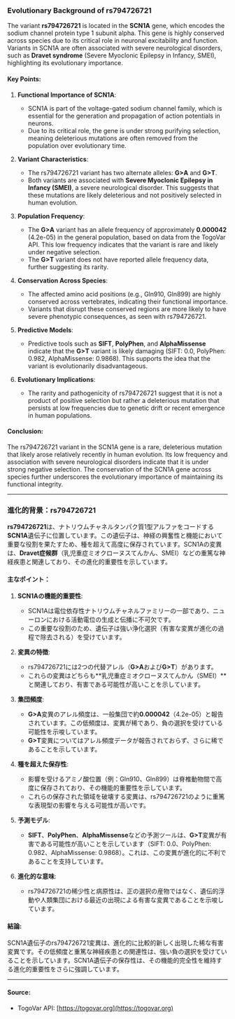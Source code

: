 ### Evolutionary Background of rs794726721

The variant **rs794726721** is located in the **SCN1A** gene, which encodes the sodium channel protein type 1 subunit alpha. This gene is highly conserved across species due to its critical role in neuronal excitability and function. Variants in SCN1A are often associated with severe neurological disorders, such as **Dravet syndrome** (Severe Myoclonic Epilepsy in Infancy, SMEI), highlighting its evolutionary importance.

#### Key Points:
1. **Functional Importance of SCN1A**:
   - SCN1A is part of the voltage-gated sodium channel family, which is essential for the generation and propagation of action potentials in neurons.
   - Due to its critical role, the gene is under strong purifying selection, meaning deleterious mutations are often removed from the population over evolutionary time.

2. **Variant Characteristics**:
   - The rs794726721 variant has two alternate alleles: **G>A** and **G>T**.
   - Both variants are associated with **Severe Myoclonic Epilepsy in Infancy (SMEI)**, a severe neurological disorder. This suggests that these mutations are likely deleterious and not positively selected in human evolution.

3. **Population Frequency**:
   - The **G>A** variant has an allele frequency of approximately **0.000042** (4.2e-05) in the general population, based on data from the TogoVar API. This low frequency indicates that the variant is rare and likely under negative selection.
   - The **G>T** variant does not have reported allele frequency data, further suggesting its rarity.

4. **Conservation Across Species**:
   - The affected amino acid positions (e.g., Gln910, Gln899) are highly conserved across vertebrates, indicating their functional importance.
   - Variants that disrupt these conserved regions are more likely to have severe phenotypic consequences, as seen with rs794726721.

5. **Predictive Models**:
   - Predictive tools such as **SIFT**, **PolyPhen**, and **AlphaMissense** indicate that the **G>T** variant is likely damaging (SIFT: 0.0, PolyPhen: 0.982, AlphaMissense: 0.9868). This supports the idea that the variant is evolutionarily disadvantageous.

6. **Evolutionary Implications**:
   - The rarity and pathogenicity of rs794726721 suggest that it is not a product of positive selection but rather a deleterious mutation that persists at low frequencies due to genetic drift or recent emergence in human populations.

#### Conclusion:
The rs794726721 variant in the SCN1A gene is a rare, deleterious mutation that likely arose relatively recently in human evolution. Its low frequency and association with severe neurological disorders indicate that it is under strong negative selection. The conservation of the SCN1A gene across species further underscores the evolutionary importance of maintaining its functional integrity.

---

### 進化的背景：rs794726721

**rs794726721**は、ナトリウムチャネルタンパク質1型アルファをコードする**SCN1A**遺伝子に位置しています。この遺伝子は、神経の興奮性と機能において重要な役割を果たすため、種を超えて高度に保存されています。SCN1Aの変異は、**Dravet症候群**（乳児重症ミオクローヌスてんかん、SMEI）などの重篤な神経疾患と関連しており、その進化的重要性を示しています。

#### 主なポイント：
1. **SCN1Aの機能的重要性**:
   - SCN1Aは電位依存性ナトリウムチャネルファミリーの一部であり、ニューロンにおける活動電位の生成と伝播に不可欠です。
   - この重要な役割のため、遺伝子は強い浄化選択（有害な変異が進化の過程で除去される）を受けています。

2. **変異の特徴**:
   - rs794726721には2つの代替アレル（**G>A**および**G>T**）があります。
   - これらの変異はどちらも**乳児重症ミオクローヌスてんかん（SMEI）**と関連しており、有害である可能性が高いことを示しています。

3. **集団頻度**:
   - **G>A**変異のアレル頻度は、一般集団で約**0.000042**（4.2e-05）と報告されています。この低頻度は、変異が稀であり、負の選択を受けている可能性を示唆しています。
   - **G>T**変異についてはアレル頻度データが報告されておらず、さらに稀であることを示しています。

4. **種を超えた保存性**:
   - 影響を受けるアミノ酸位置（例：Gln910、Gln899）は脊椎動物間で高度に保存されており、その機能的重要性を示しています。
   - これらの保存された領域を破壊する変異は、rs794726721のように重篤な表現型の影響を与える可能性が高いです。

5. **予測モデル**:
   - **SIFT**、**PolyPhen**、**AlphaMissense**などの予測ツールは、**G>T**変異が有害である可能性が高いことを示しています（SIFT: 0.0、PolyPhen: 0.982、AlphaMissense: 0.9868）。これは、この変異が進化的に不利であることを支持しています。

6. **進化的な意味**:
   - rs794726721の稀少性と病原性は、正の選択の産物ではなく、遺伝的浮動や人類集団における最近の出現による有害な変異であることを示唆しています。

#### 結論:
SCN1A遺伝子のrs794726721変異は、進化的に比較的新しく出現した稀な有害変異です。その低頻度と重篤な神経疾患との関連性は、強い負の選択を受けていることを示しています。SCN1A遺伝子の保存性は、その機能的完全性を維持する進化的重要性をさらに強調しています。

---

#### Source:
- TogoVar API: [https://togovar.org](https://togovar.org)